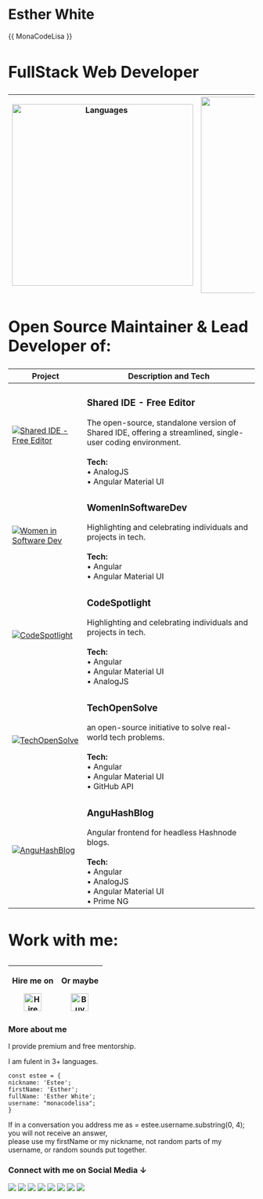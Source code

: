 # Esther White 
{{ MonaCodeLisa }}
<!-- <a href="https://gitroll.io/profile/un6UzaVwvxuQ98Y5xtzyohrasULu1" target="_blank"><img src="https://gitroll.io/api/badges/profiles/v1/un6UzaVwvxuQ98Y5xtzyohrasULu1" alt="GitRoll Profile Badge"/></a> -->
<h2 style="font-size: 2rem;"> FullStack Web Developer</h2> 

<!--  ![Languages](https://github-readme-stats.vercel.app/api/top-langs/?username=monacodelisa&theme=chartreuse-dark&langs_count=10&layout=compact) -->

| <img src="https://github-readme-stats.vercel.app/api/top-langs/?username=monacodelisa&theme=chartreuse-dark&langs_count=10&layout=compact" alt="Languages" width="370"/> | <a href="https://gitroll.io/profile/un6UzaVwvxuQ98Y5xtzyohrasULu1" target="_blank"><img src="https://gitroll.io/api/badges/profiles/v1/un6UzaVwvxuQ98Y5xtzyohrasULu1" alt="GitRoll Profile Badge" width="400"/></a> |
|---------------------------------------------------------------------------------------------------|-----------------------------------------------------------------------------------------------------|
 
<!-- | Stats | Languages |
|-------|-----------|
| ![Stats](https://github-readme-stats.vercel.app/api?username=monacodelisa&count_private=true&theme=chartreuse-dark&show_icons=true) | ![Languages](https://github-readme-stats.vercel.app/api/top-langs/?username=monacodelisa&theme=chartreuse-dark&langs_count=10&layout=compact) | -->

<h2 style="font-size: 2rem;">Open Source Maintainer & Lead Developer of:</h2>

| Project | Description and Tech |
|--------|----------------------------|
| [![Shared IDE - Free Editor](https://avatars.githubusercontent.com/u/182666542?s=200&v=4)](https://github.com/Shared-IDE/free-editor) | <h3>**Shared IDE - Free Editor**</h3> The open-source, standalone version of Shared IDE, offering a streamlined, single-user coding environment. <br><br> **Tech:** <br> • AnalogJS <br> • Angular Material UI |
| [![Women in Software Dev](https://avatars.githubusercontent.com/u/188832671?s=200&v=4)](https://github.com/orgs/WomenInSoftwareDev) | <h3>**WomenInSoftwareDev**</h3> Highlighting and celebrating individuals and projects in tech. <br><br> **Tech:** <br> • Angular <br> • Angular Material UI |
| [![CodeSpotlight](https://avatars.githubusercontent.com/u/170303974?s=200&v=4)](https://github.com/CodeSpotlight) | <h3>**CodeSpotlight**</h3> Highlighting and celebrating individuals and projects in tech. <br><br> **Tech:** <br> • Angular <br> • Angular Material UI <br> • AnalogJS |
| [![TechOpenSolve](https://raw.githubusercontent.com/monacodelisa/images/main/techopensolve-logo.jpg)](https://github.com/techOpenSolve) | <h3>**TechOpenSolve**</h3> an open-source initiative to solve real-world tech problems. <br><br> **Tech:** <br> • Angular <br> • Angular Material UI <br> • GitHub API|
| [![AnguHashBlog](https://raw.githubusercontent.com/monacodelisa/images/main/anguhashblog-logo.jpg)](https://github.com/anguhashblog) | <h3>**AnguHashBlog**</h3> Angular frontend for headless Hashnode blogs. <br><br> **Tech:** <br> • Angular <br> • AnalogJS <br> • Angular Material UI <br> • Prime NG | 

<!-- | [![WomenInTech](https://raw.githubusercontent.com/monacodelisa/images/main/womenintech-logo.jpg)](https://github.com/TechShowcase/womenintech) | <h3>**WomenInTech**</h3> Community-driven project promoting women in technology. <br><br> **Tech:** <br> • Angular <br> • Angular Material UI | -->


<!-- | TechShowcase |  Women In Tech |  TechOpenSolve | AnguHashBlog 
|--------|--------|--------|--------|
| [![TechShowcase](https://raw.githubusercontent.com/monacodelisa/images/main/techshowcase-logo.jpg)](https://github.com/TechShowcase) | [![WomenInTech](https://raw.githubusercontent.com/monacodelisa/images/main/womenintech-logo.jpg)](https://github.com/TechShowcase/womenintech) | [![TechOpenSolve](https://raw.githubusercontent.com/monacodelisa/images/main/techopensolve-logo.jpg)](https://github.com/techOpenSolve) | [![AnguHashBlog](https://raw.githubusercontent.com/monacodelisa/images/main/anguhashblog-logo.jpg)](https://github.com/anguhashblog) | -->

<h3 style="font-size: 2rem;">Work with me:</h3>

| <p>Hire me on</p><a href='https://www.upwork.com/freelancers/~01d02763fe3eb55269' target='_blank'><img height='36' style='border:0px;height:36px;' src='https://github.com/monacodelisa/icons-and-graphics/blob/main/upwork.png?raw=true' border='0' alt='Hire me on upwork' /></a> | <p>Or maybe</p><a href='https://ko-fi.com/monacodelisa' target='_blank'><img height='36' style='border:0px;height:36px;' src='https://cdn.ko-fi.com/cdn/kofi2.png?v=3' border='0' alt='Buy Me a Coffee at ko-fi.com' /></a> | 
| - | -

<h3>More about me </h3>

I provide premium and free mentorship.

I am fulent in 3+ languages.

```
const estee = {
nickname: 'Estee';
firstName: 'Esther';
fullName: 'Esther White';
username: "monacodelisa";
}
```

If in a conversation you address me as = estee.username.substring(0, 4); you will not receive an answer, \
please use my firstName or my nickname, not random parts of my username, or random sounds put together.

<!-- <h3 style="font-size: 2rem;">Book a mentorship session</h3> -->
<!-- [![Mentoring at ADPList](https://raw.githubusercontent.com/monacodelisa/images/main/Your%20Mentor%20Swag-crop-300px.png)](https://adplist.org/mentors/esther-white) -->
<h3>Connect with me on Social Media ↓</h3>
<a href="https://www.linkedin.com/in/monacodelisa/" target="_blank"><img src="https://github.com/monacodelisa/icons-and-graphics/blob/main/icomoon/PNG/linkedin.png?raw=true"></a>
<a href="https://codepen.io/monacodelisa" target="_blank"><img src="https://github.com/monacodelisa/icons-and-graphics/blob/main/icomoon/PNG/codepen.png?raw=true"></a>
<a href="https://dev.to/monacodelisa" target="_blank"><img src="https://github.com/monacodelisa/icons-and-graphics/blob/main/icomoon/PNG/dev-dot-to.png?raw=true"></a>
<a href="https://twitter.com/monacodelisa" target="_blank"><img src="https://github.com/monacodelisa/icons-and-graphics/blob/main/icomoon/PNG/twitter.png?raw=true"></a>
<a href="https://www.youtube.com/c/monacodelisa" target="_blank"><img src="https://github.com/monacodelisa/icons-and-graphics/blob/main/icomoon/PNG/youtube.png?raw=true"></a>
<a href="https://www.instagram.com/monacodelisa/" target="_blank"><img src="https://github.com/monacodelisa/icons-and-graphics/blob/main/icomoon/PNG/instagram.png?raw=true"></a>
<a href="https://www.tiktok.com/@monacodelisa" target="_blank"><img src="https://github.com/monacodelisa/icons-and-graphics/blob/main/icomoon/PNG/tiktok.png?raw=true"></a>
<a href="https://www.twitch.tv/monacodelisa" target="_blanc"><img src="https://github.com/monacodelisa/icons-and-graphics/blob/main/icomoon/PNG/twitch.png?raw=true"></a>
<br>
